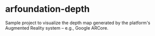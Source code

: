 # arfoundation-depth
Sample project to visualize the depth map generated by the platform's Augmented Reality system – e.g., Google ARCore.
